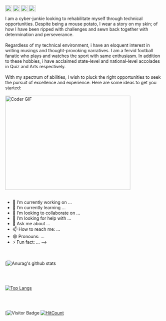 <a href="https://www.linkedin.com/in/iamsiddharthdas/">
  <img align="left" alt="Siddharth Das - LinkedIn" width="22px" src="https://cdn.jsdelivr.net/npm/simple-icons@v3/icons/linkedin.svg"/>
</a>
<a href="mailto:siddharthdas2203@gmail.com">
  <img align="left" alt="Siddharth Das - Gmail" width="22px" src="https://cdn.jsdelivr.net/npm/simple-icons@v3/icons/gmail.svg"/>
</a>
<a href="https://www.instagram.com/iamsiddharthdas/">
  <img align="left" alt="Siddharth Das - Instagram" width="22px" src="https://cdn.jsdelivr.net/npm/simple-icons@v3/icons/instagram.svg"/>
</a>
<a href="https://twitter.com/iamsiddharthdas">
  <img align="left" alt="Siddharth Das - Twitter" width="22px" src="https://cdn.jsdelivr.net/npm/simple-icons@v3/icons/twitter.svg"/>
</a>
<br />
<br />
I am a cyber-junkie looking to rehabilitate myself through technical opportunities. Despite being a mouse potato, I wear a story on my skin; of how I have been ripped with challenges and sewn back together with determination and perseverance.
<br />
<br />
Regardless of my technical environment, i have an eloquent interest in writing musings and thought-provoking narratives. 
I am a fervid football fanatic who plays and watches the sport with same enthusiasm.  
In addition to these hobbies, i have acclaimed state-level and national-level accolades in Quiz and Arts respectively. 
<br />
<br />
With my spectrum of abilities, I wish to pluck the right opportunities to seek the pursuit of excellence and experience.
Here are some ideas to get you started:
<br />
<br />

<img src="https://media.giphy.com/media/SWoSkN6DxTszqIKEqv/giphy.gif" alt="Coder GIF" width="400" height="300">
<br />
<br />

- 🔭 I’m currently working on ...
- 🌱 I’m currently learning ...
- 👯 I’m looking to collaborate on ...
- 🤔 I’m looking for help with ...
- 💬 Ask me about ...
- 📫 How to reach me: ...
- 😄 Pronouns: ...
- ⚡ Fun fact: ...
-->

<br />

[![Anurag's github stats](https://github-readme-stats.vercel.app/api?username=iamsiddharthdas&show_icons=true&theme=radical)

<br/>
<br/>

[![Top Langs](https://github-readme-stats.vercel.app/api/top-langs/?username=iamsiddharthdas&layout=compact)](https://github.com/iamsiddharthdas/github-readme-stats)

<br/>
<br/>

[![Visitor Badge](https://visitor-badge.laobi.icu/badge?page_id=iamsiddharthdas.iamsiddharthdas)
[![HitCount](http://hits.dwyl.com/iamsiddharthdas/iamsiddharthdas.svg)](http://hits.dwyl.com/iamsiddharthdas/iamsiddharthdas)

<br/>
<br/>








